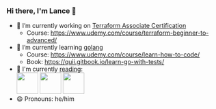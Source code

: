 ### Hi there, I'm Lance 👋

- 🔭 I’m currently working on [Terraform Associate Certification](https://www.hashicorp.com/certification/terraform-associate)
  - Course: https://www.udemy.com/course/terraform-beginner-to-advanced/
- 🌱 I’m currently learning [golang](https://golang.org)
  - Course: https://www.udemy.com/course/learn-how-to-code/
  - Book: https://quii.gitbook.io/learn-go-with-tests/
- :book: I'm currently [reading](https://www.goodreads.com/user/show/76485175-lance-french):<br>
[<img src="https://images-na.ssl-images-amazon.com/images/I/51r8VtdbbJL._SX379_BO1,204,203,200_.jpg" width="50">](https://www.oreilly.com/library/view/implementing-service-level/9781492076803/)&nbsp;[<img src="https://images1.penguinrandomhouse.com/cover/9780525566144" width="50">](https://fivebooks.com/book/how-to-live-a-good-life-a-guide-to-choosing-your-personal-philosophy/)&nbsp;[<img src="https://m.media-amazon.com/images/I/41ZpU6uedGL.jpg" width="50">](https://gettingmore.com/the-book/)<br>
- 😄 Pronouns: he/him
